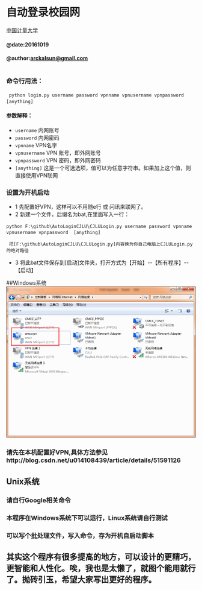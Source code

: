 # 自动登录校园网
 [中国计量大学](http://www.cjlu.edu.cn)
#### @date:20161019
#### @author:arckalsun@gmail.com
# 
### 命令行用法：
` python login.py username password vpnname vpnusername vpnpassword [anything]`
#### 参数解释：
* `username` 内网账号
* `password` 内网密码
* `vpnname` VPN名字
* `vpnusername` VPN 账号，即外网账号
* `vpnpassword` VPN 密码，即外网密码
* `[anything]` 这是一个可选选项，值可以为任意字符串。如果加上这个值，则直接使用VPN联网

### 设置为开机启动

* 1 先配置好VPN，这样可以不用随e行 或 闪讯来联网了。
* 2  新建一个文件，后缀名为bat,在里面写入一行：
``` 
python F:\github\AutoLoginCJLU\CJLULogin.py username password vpnname vpnusername vpnpassword  [anything]
```  
     把[F:\github\AutoLoginCJLU\CJLULogin.py]内容换为你自己电脑上CJLULogin.py的绝对路径

* 3  将此bat文件保存到[启动]文件夹，打开方式为【开始】--【所有程序】--【启动】

##Windows系统
![vpn_win.png](vpn_win.png)
### 请先在本机配置好VPN,具体方法参见http://blog.csdn.net/u014108439/article/details/51591126
## Unix系统
### 请自行Google相关命令
### 本程序在Windows系统下可以运行，Linux系统请自行测试
### 可以写个批处理文件，写入命令，存为开机自启动脚本
### 
## 其实这个程序有很多提高的地方，可以设计的更精巧，更智能和人性化。唉，我也是太懒了，就图个能用就行了。抛砖引玉，希望大家写出更好的程序。
#
#
